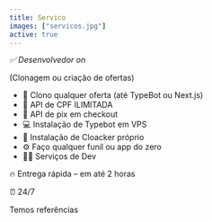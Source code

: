 ```yaml
---
title: Servico
images: ["servicos.jpg"]
active: true
---
```

*✅ Desenvolvedor on*

(Clonagem ou criação de ofertas)
* 👥 Clono qualquer oferta (até TypeBot ou Next.js)
* 🎲 API de CPF ILIMITADA
* 💸 API de pix em checkout
* 💻 Instalação de Typebot em VPS
* 🐰 Instalação de Cloacker próprio
* ⚙ Faço qualquer funil ou app do zero
* 👨‍💻 Serviços de Dev

🔥 Entrega rápida – em até 2 horas

⏰ 24/7 

Temos referências